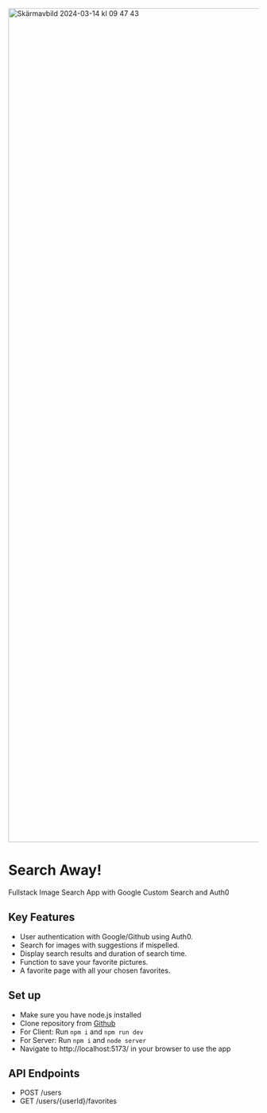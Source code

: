 <img width="1675" alt="Skärmavbild 2024-03-14 kl  09 47 43" src="https://github.com/billiswruce/imgsearch/assets/98770226/e5e40a7a-5b0e-4841-916f-a0b630838746">

# Search Away! 
Fullstack Image Search App with Google Custom Search and Auth0

## Key Features
* User authentication with Google/Github using Auth0.
* Search for images with suggestions if mispelled.
* Display search results and duration of search time. 
* Function to save your favorite pictures. 
* A favorite page with all your chosen favorites.

## Set up
* Make sure you have node.js installed
* Clone repository from [Github](https://github.com/billiswruce/imagesearchapp/)
* For Client: Run ```npm i``` and ```npm run dev``` 
* For Server: Run ```npm i``` and ```node server```
* Navigate to http://localhost:5173/ in your browser to use the app

## API Endpoints
* POST /users
* GET /users/{userId}/favorites

